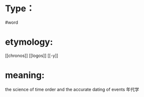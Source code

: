 # Type：
#word 
# etymology: 
[[chronos]]
[[logos]]
[[-y]]
# meaning: 
the science of time order and the accurate dating of events
年代学